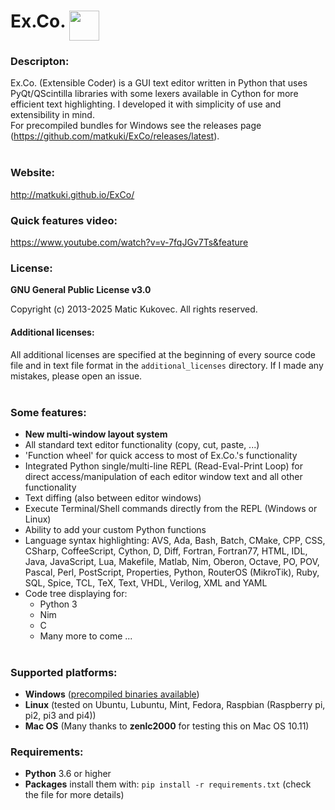 # Ex&#46;Co&#46; <img src="https://github.com/matkuki/Ex-Co/blob/master/resources/exco-icon.png" align="top" width="48" height="48">
### Descripton: ###
Ex&#46;Co&#46; (Extensible Coder) is a GUI text editor written in Python that uses PyQt/QScintilla libraries with some lexers available in Cython for more efficient text highlighting.
I developed it with simplicity of use and extensibility in mind.<br>
For precompiled bundles for Windows see the releases page (https://github.com/matkuki/ExCo/releases/latest).
<br><br>
### Website: ###
http://matkuki.github.io/ExCo/
<br>
### Quick features video: ###
https://www.youtube.com/watch?v=v-7fqJGv7Ts&feature

### License: ###
__GNU General Public License v3.0__

Copyright (c) 2013-2025 Matic Kukovec. All rights reserved.
  
#### Additional licenses: ####
All additional licenses are specified at the beginning of every source code file and in text file format in the ```additional_licenses``` directory. If I made any mistakes, please open an issue.
<br><br>

### Some features: ###
- **New multi-window layout system**
- All standard text editor functionality (copy, cut, paste, ...)
- 'Function wheel' for quick access to most of Ex&#46;Co&#46;'s functionality
- Integrated Python single/multi-line REPL (Read-Eval-Print Loop) for direct access/manipulation of each editor window text and all other functionality
- Text diffing (also between editor windows)
- Execute Terminal/Shell commands directly from the REPL (Windows or Linux)
- Ability to add your custom Python functions
- Language syntax highlighting: AVS, Ada, Bash, Batch, CMake, CPP, CSS, CSharp, CoffeeScript, Cython, D, Diff, Fortran, Fortran77, HTML, IDL, Java, JavaScript, Lua, Makefile, Matlab, Nim, Oberon, Octave, PO, POV, Pascal, Perl, PostScript, Properties, Python, RouterOS (MikroTik), Ruby, SQL, Spice, TCL, TeX, Text, VHDL, Verilog, XML and YAML
- Code tree displaying for: 
    - Python 3
    - Nim
    - C
    - Many more to come ...
<br><br>

### Supported platforms: ###
- __Windows__ ([precompiled binaries available](https://github.com/matkuki/ExCo/releases))
- __Linux__ (tested on Ubuntu, Lubuntu, Mint, Fedora, Raspbian (Raspberry pi, pi2, pi3 and pi4))
- __Mac OS__ (Many thanks to __zenlc2000__ for testing this on Mac OS 10.11)

### Requirements: ###
- __Python__ 3.6 or higher
- __Packages__ install them with: `pip install -r requirements.txt` (check the file for more details)
